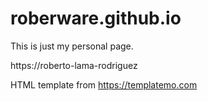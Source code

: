 # roberware.github.io
This is just my personal page.

https://roberto-lama-rodriguez


HTML template from https://templatemo.com
